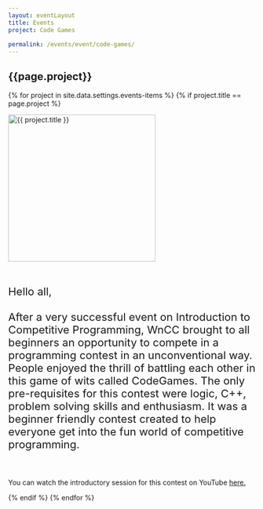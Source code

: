```yaml
---
layout: eventLayout
title: Events
project: Code Games
    
permalink: /events/event/code-games/
---
```


<h2 class="display1 m-3 p-3 text-center">{{page.project}}</h2>

{% for project in site.data.settings.events-items %}
{% if project.title == page.project %}
<div>
    <img src="{{ site.baseurl }}/{{ project.image }}"  width = "300" height="300" alt="{{ project.title }}" class="border rounded img-soc">
</div>

<div>
    <p class="display3" style = "font-size:22px;" >
        <br>
        Hello all,
<br><br>
After a very successful event on Introduction to Competitive Programming, WnCC brought to all beginners an opportunity to compete in a programming contest in an unconventional way. People enjoyed the thrill of battling each other in this game of wits called CodeGames. The only pre-requisites for this contest were logic, C++, problem solving skills and enthusiasm. It was a beginner friendly contest created to help everyone get into the fun world of competitive programming.

<br><br>
You can watch the introductory session for this contest on YouTube
     <a href="https://youtu.be/HwpUQLKPAhg">here.</a>
     </p>
</div>
{% endif %}
{% endfor %}
